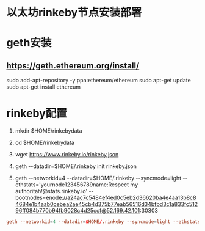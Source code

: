 
# 以太坊rinkeby节点安装部署


# geth安装

##  https://geth.ethereum.org/install/
sudo add-apt-repository -y ppa:ethereum/ethereum
sudo apt-get update
sudo apt-get install ethereum

# rinkeby配置

1. mkdir $HOME/rinkebydata

2. cd $HOME/rinkebydata

3. wget https://www.rinkeby.io/rinkeby.json 

4. geth --datadir=$HOME/.rinkeby init rinkeby.json

5. geth --networkid=4 --datadir=$HOME/.rinkeby --syncmode=light --ethstats='yournode123456789name:Respect my authoritah!@stats.rinkeby.io' --bootnodes=enode://a24ac7c5484ef4ed0c5eb2d36620ba4e4aa13b8c84684e1b4aab0cebea2ae45cb4d375b77eab56516d34bfbd3c1a833fc51296ff084b770b94fb9028c4d25ccf@52.169.42.101:30303


```toml
geth --networkid=4 --datadir=$HOME/.rinkeby --syncmode=light --ethstats='yournode123456789name:Respect my authoritah!@stats.rinkeby.io' --bootnodes=enode://a24ac7c5484ef4ed0c5eb2d36620ba4e4aa13b8c84684e1b4aab0cebea2ae45cb4d375b77eab56516d34bfbd3c1a833fc51296ff084b770b94fb9028c4d25ccf@52.169.42.101:30303

```
